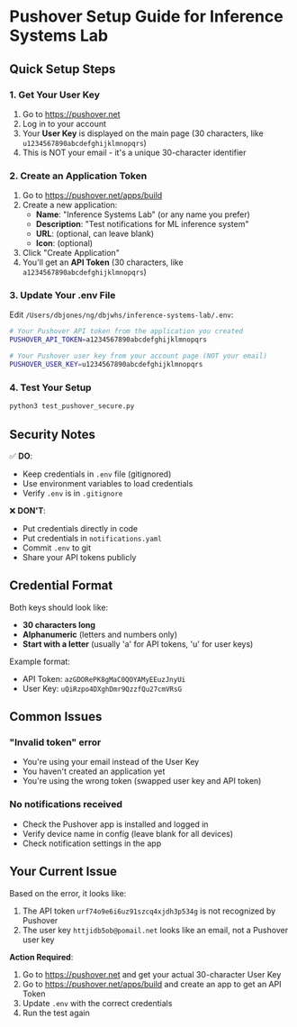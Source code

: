 # Pushover Setup Guide for Inference Systems Lab

## Quick Setup Steps

### 1. Get Your User Key
1. Go to https://pushover.net
2. Log in to your account  
3. Your **User Key** is displayed on the main page (30 characters, like `u1234567890abcdefghijklmnopqrs`)
4. This is NOT your email - it's a unique 30-character identifier

### 2. Create an Application Token
1. Go to https://pushover.net/apps/build
2. Create a new application:
   - **Name**: "Inference Systems Lab" (or any name you prefer)
   - **Description**: "Test notifications for ML inference system"
   - **URL**: (optional, can leave blank)
   - **Icon**: (optional)
3. Click "Create Application"
4. You'll get an **API Token** (30 characters, like `a1234567890abcdefghijklmnopqrs`)

### 3. Update Your .env File
Edit `/Users/dbjones/ng/dbjwhs/inference-systems-lab/.env`:

```bash
# Your Pushover API token from the application you created
PUSHOVER_API_TOKEN=a1234567890abcdefghijklmnopqrs

# Your Pushover user key from your account page (NOT your email)
PUSHOVER_USER_KEY=u1234567890abcdefghijklmnopqrs
```

### 4. Test Your Setup
```bash
python3 test_pushover_secure.py
```

## Security Notes

✅ **DO**: 
- Keep credentials in `.env` file (gitignored)
- Use environment variables to load credentials
- Verify `.env` is in `.gitignore`

❌ **DON'T**:
- Put credentials directly in code
- Put credentials in `notifications.yaml`
- Commit `.env` to git
- Share your API tokens publicly

## Credential Format

Both keys should look like:
- **30 characters long**
- **Alphanumeric** (letters and numbers only)
- **Start with a letter** (usually 'a' for API tokens, 'u' for user keys)

Example format:
- API Token: `azGDORePK8gMaC0QOYAMyEEuzJnyUi`
- User Key: `uQiRzpo4DXghDmr9QzzfQu27cmVRsG`

## Common Issues

### "Invalid token" error
- You're using your email instead of the User Key
- You haven't created an application yet
- You're using the wrong token (swapped user key and API token)

### No notifications received
- Check the Pushover app is installed and logged in
- Verify device name in config (leave blank for all devices)
- Check notification settings in the app

## Your Current Issue

Based on the error, it looks like:
1. The API token `urf74o9e6i6uz91szcq4xjdh3p534g` is not recognized by Pushover
2. The user key `httjidb5ob@pomail.net` looks like an email, not a Pushover user key

**Action Required**:
1. Go to https://pushover.net and get your actual 30-character User Key
2. Go to https://pushover.net/apps/build and create an app to get an API Token
3. Update `.env` with the correct credentials
4. Run the test again